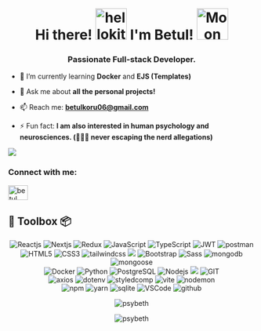 <h1 align="center"> Hi there!  <a href="https://emoji.gg/emoji/2696-hellokitty-sparkle"><img src="https://cdn3.emoji.gg/emojis/2696-hellokitty-sparkle.png" width="64px" height="64px" alt="hellokitty_sparkle"></a> I'm Betul! <img height="40" <a href="https://emoji.gg/emoji/7745-moon"><img src="https://cdn3.emoji.gg/emojis/7745-moon.gif" width="64px" height="64px" alt="Moon"></a></h1>


<h3 align="center">Passionate Full-stack Developer.</h3>


- 🌱 I’m currently learning **Docker** and **EJS (Templates)**

- 💬 Ask me about **all the personal projects!**

- 📫 Reach me: **betulkoru06@gmail.com**

- ⚡ Fun fact: **I am also interested in human psychology and neurosciences. (☝🏻🤓 never escaping the nerd allegations)**

![](https://komarev.com/ghpvc/?username=psyBeth)

<h3 align="left">Connect with me:</h3>
<p align="left">
<a href="https://www.linkedin.com/in/betul-koru-2303192ab/" target="blank"><img align="center" src="https://raw.githubusercontent.com/rahuldkjain/github-profile-readme-generator/master/src/images/icons/Social/linked-in-alt.svg" alt="betul koru" height="30" width="40" /></a>
</p>

<h2 align="left">🚀 Toolbox 📦</h2>
<div align="center">
<img src="https://shields.io/badge/react-black?logo=react&style=for-the-badge"  alt="Reactjs"  />
<img src="https://img.shields.io/badge/Next-black?style=for-the-badge&logo=next.js&logoColor=white" alt="Nextjs"  />
<img src="https://img.shields.io/badge/redux-%23593d88.svg?style=for-the-badge&logo=redux&logoColor=white"  alt="Redux" />      
<img src="https://img.shields.io/badge/JavaScript-323330?style=for-the-badge&logo=javascript&logoColor=F7DF1E"    alt="JavaScript"  />
<img src="https://img.shields.io/badge/typescript-%23007ACC.svg?style=for-the-badge&logo=typescript&logoColor=white"  alt="TypeScript"  />
  <img src="https://camo.githubusercontent.com/72cf773aa3eca08e8b99d8cb14af10c17140951b0565ec512c454e0ebe487069/68747470733a2f2f696d672e736869656c64732e696f2f7374617469632f76313f7374796c653d666f722d7468652d6261646765266d6573736167653d4a534f4e2b5765622b546f6b656e7326636f6c6f723d303030303030266c6f676f3d4a534f4e2b5765622b546f6b656e73266c6f676f436f6c6f723d464646464646266c6162656c3d"  alt="JWT"  />
<img src="https://camo.githubusercontent.com/f3144a44fbb26b37fe2a0e05b38d490a98871efe1875bb6048f79d6cfe7fe672/68747470733a2f2f696d672e736869656c64732e696f2f7374617469632f76313f7374796c653d666f722d7468652d6261646765266d6573736167653d506f73746d616e26636f6c6f723d464636433337266c6f676f3d506f73746d616e266c6f676f436f6c6f723d464646464646266c6162656c3d" alt="postman" />
</br>
<img src="https://img.shields.io/badge/HTML5-E34F26?style=for-the-badge&logo=html5&logoColor=white" alt="HTML5"  />
<img src="https://img.shields.io/badge/CSS3-1572B6?style=for-the-badge&logo=css3&logoColor=white"   alt="CSS3"  />
<img src="https://img.shields.io/badge/tailwindcss-%2338B2AC.svg?style=for-the-badge&logo=tailwind-css&logoColor=white" alt="tailwindcss" />
<img src="https://img.shields.io/badge/MUI-%230081CB.svg?style=for-the-badge&logo=mui&logoColor=white" />
<img src="https://img.shields.io/badge/Bootstrap-563D7C?style=for-the-badge&logo=bootstrap&logoColor=white" alt="Bootstrap" />
<img src="https://img.shields.io/badge/Sass-CC6699?style=for-the-badge&logo=sass&logoColor=white" alt="Sass"  />
<img src="https://camo.githubusercontent.com/57336fa2867efa094d65d48d3122413cf1aca60e77c77ebad92705a98d29f249/68747470733a2f2f696d672e736869656c64732e696f2f7374617469632f76313f7374796c653d666f722d7468652d6261646765266d6573736167653d4d6f6e676f444226636f6c6f723d343741323438266c6f676f3d4d6f6e676f4442266c6f676f436f6c6f723d464646464646266c6162656c3d" alt="mongodb"  />
<img src="https://camo.githubusercontent.com/526fab277c42e1279d7d5e9b8aa9e959c07e7e58acdf64878127eff498863366/68747470733a2f2f696d672e736869656c64732e696f2f7374617469632f76313f7374796c653d666f722d7468652d6261646765266d6573736167653d4d6f6e676f6f736526636f6c6f723d383830303030266c6f676f3d4d6f6e676f6f7365266c6f676f436f6c6f723d464646464646266c6162656c3d" alt="mongoose" />
</br>
<img src= "https://img.shields.io/badge/docker-%230db7ed.svg?style=for-the-badge&logo=docker&logoColor=white" alt="Docker"  />
<img src="https://img.shields.io/badge/Python-14354C?style=for-the-badge&logo=python&logoColor=white"  alt="Python"  />
<img src="https://img.shields.io/badge/PostgreSQL-316192?style=for-the-badge&logo=postgresql&logoColor=white"  alt="PostgreSQL"  />
<img src="https://img.shields.io/badge/Node.js-43853D?style=for-the-badge&logo=node.js&logoColor=white"   alt="Nodejs"  />
<img src="https://img.shields.io/badge/express.js-%23404d59.svg?style=for-the-badge&logo=express&logoColor=%2361DAFB"  />
<img src="https://img.shields.io/badge/GIT-E44C30?style=for-the-badge&logo=git&logoColor=white" alt="GIT"  />
</br>
<img src="https://camo.githubusercontent.com/c5a680ce7bacacb679f10ee0c626865721fbad26e7ef730cc261fab0ccd30d6e/68747470733a2f2f696d672e736869656c64732e696f2f7374617469632f76313f7374796c653d666f722d7468652d6261646765266d6573736167653d4178696f7326636f6c6f723d354132394534266c6f676f3d4178696f73266c6f676f436f6c6f723d464646464646266c6162656c3d" alt="axios" />
<img src="https://camo.githubusercontent.com/a97752915ca701b443df1166b5fe33184c5371fc1b9f337b2828cbaa54fb2f3b/68747470733a2f2f696d672e736869656c64732e696f2f7374617469632f76313f7374796c653d666f722d7468652d6261646765266d6573736167653d2e454e5626636f6c6f723d323232323232266c6f676f3d2e454e56266c6f676f436f6c6f723d454344353346266c6162656c3d" alt="dotenv" />
<img src="https://camo.githubusercontent.com/7e1429c8684199094fbfa3defa11d71364744c18c86e8d1b431e435edbe71956/68747470733a2f2f696d672e736869656c64732e696f2f7374617469632f76313f7374796c653d666f722d7468652d6261646765266d6573736167653d7374796c65642d636f6d706f6e656e747326636f6c6f723d444237303933266c6f676f3d7374796c65642d636f6d706f6e656e7473266c6f676f436f6c6f723d464646464646266c6162656c3d" alt="styledcomp" />
<img src="https://camo.githubusercontent.com/ba15c5aa764426ba8b26cf5353d01fa66765772469298a5639917b40f1c29b7a/68747470733a2f2f696d672e736869656c64732e696f2f7374617469632f76313f7374796c653d666f722d7468652d6261646765266d6573736167653d5669746526636f6c6f723d363436434646266c6f676f3d56697465266c6f676f436f6c6f723d464646464646266c6162656c3d" alt="vite" />
<img src="https://camo.githubusercontent.com/49f0b2a36e3bd44ddd95fc7a946efd35e6e2322ef29527edfb9cd5386c443fa6/68747470733a2f2f696d672e736869656c64732e696f2f7374617469632f76313f7374796c653d666f722d7468652d6261646765266d6573736167653d4e6f64656d6f6e26636f6c6f723d323232323232266c6f676f3d4e6f64656d6f6e266c6f676f436f6c6f723d373644303442266c6162656c3d" alt="nodemon" />
</br>
<img src="https://camo.githubusercontent.com/c10a23876e747cf554b5a39208061c478a24b01f5f7eb25dbf56b4d0db7bbf23/68747470733a2f2f696d672e736869656c64732e696f2f7374617469632f76313f7374796c653d666f722d7468652d6261646765266d6573736167653d6e706d26636f6c6f723d434233383337266c6f676f3d6e706d266c6f676f436f6c6f723d464646464646266c6162656c3d" alt="npm" />
<img src="https://camo.githubusercontent.com/788909545cab1d2eb3b4cf45c2ffcabe9993b2c126fc803be2d1f49ff8207aa4/68747470733a2f2f696d672e736869656c64732e696f2f7374617469632f76313f7374796c653d666f722d7468652d6261646765266d6573736167653d5961726e26636f6c6f723d324338454242266c6f676f3d5961726e266c6f676f436f6c6f723d464646464646266c6162656c3d" alt="yarn" />
<img src="https://camo.githubusercontent.com/5a9c92fdc2a1a0141a60db6189a74b4d6e7d18f2b0f9971e81bd5d1ecb1d7f61/68747470733a2f2f696d672e736869656c64732e696f2f7374617469632f76313f7374796c653d666f722d7468652d6261646765266d6573736167653d53514c69746526636f6c6f723d303033423537266c6f676f3d53514c697465266c6f676f436f6c6f723d464646464646266c6162656c3d" alt="sqlite" />
<img src="https://img.shields.io/badge/Visual_Studio_Code-0078D4?style=for-the-badge&logo=visual%20studio%20code&logoColor=white" alt="VSCode"  />
<img src="https://camo.githubusercontent.com/ccceab02b3dd9c1afd6be271ade73df1d9b76b87d010dd3282570836d6870ba3/68747470733a2f2f696d672e736869656c64732e696f2f7374617469632f76313f7374796c653d666f722d7468652d6261646765266d6573736167653d47697448756226636f6c6f723d313831373137266c6f676f3d476974487562266c6f676f436f6c6f723d464646464646266c6162656c3d" alt="github" />
</div>

<div align="center">
<p><img align="center" src="https://github-readme-streak-stats.herokuapp.com/?user=psybeth&" alt="psybeth" /></p>
<p><img align="center" src="https://github-readme-stats.vercel.app/api/top-langs?username=psybeth&show_icons=true&locale=en&layout=compact" alt="psybeth" /></p>
</div>




